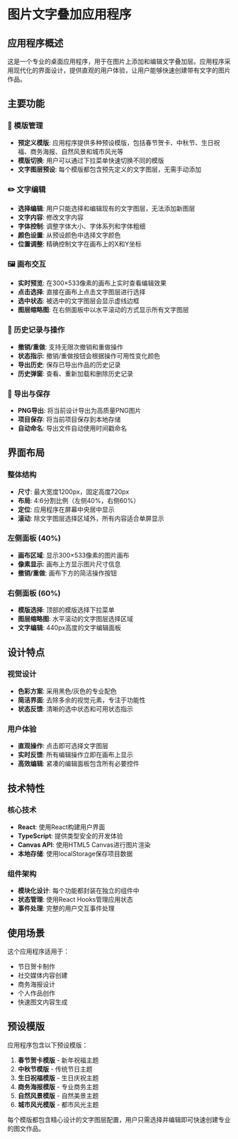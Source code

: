 # 图片文字叠加应用程序

## 应用程序概述

这是一个专业的桌面应用程序，用于在图片上添加和编辑文字叠加层。应用程序采用现代化的界面设计，提供直观的用户体验，让用户能够快速创建带有文字的图片作品。

## 主要功能

### 🎨 模版管理
- **预定义模版**: 应用程序提供多种预设模版，包括春节贺卡、中秋节、生日祝福、商务海报、自然风景和城市风光等
- **模版切换**: 用户可以通过下拉菜单快速切换不同的模版
- **文字图层预设**: 每个模版都包含预先定义的文字图层，无需手动添加

### ✏️ 文字编辑
- **选择编辑**: 用户只能选择和编辑现有的文字图层，无法添加新图层
- **文字内容**: 修改文字内容
- **字体控制**: 调整字体大小、字体系列和字体粗细
- **颜色设置**: 从预设颜色中选择文字颜色
- **位置调整**: 精确控制文字在画布上的X和Y坐标

### 🖼️ 画布交互
- **实时预览**: 在300×533像素的画布上实时查看编辑效果
- **点击选择**: 直接在画布上点击文字图层进行选择
- **选中状态**: 被选中的文字图层会显示虚线边框
- **图层缩略图**: 在右侧面板中以水平滚动的方式显示所有文字图层

### 📝 历史记录与操作
- **撤销/重做**: 支持无限次撤销和重做操作
- **状态指示**: 撤销/重做按钮会根据操作可用性变化颜色
- **导出历史**: 保存已导出作品的历史记录
- **历史弹窗**: 查看、重新加载和删除历史记录

### 💾 导出与保存
- **PNG导出**: 将当前设计导出为高质量PNG图片
- **项目保存**: 将当前项目保存到本地存储
- **自动命名**: 导出文件自动使用时间戳命名

## 界面布局

### 整体结构
- **尺寸**: 最大宽度1200px，固定高度720px
- **布局**: 4:6分割比例（左侧40%，右侧60%）
- **定位**: 应用程序在屏幕中央居中显示
- **滚动**: 除文字图层选择区域外，所有内容适合单屏显示

### 左侧面板 (40%)
- **画布区域**: 显示300×533像素的图片画布
- **像素显示**: 画布上方显示图片尺寸信息
- **撤销/重做**: 画布下方的简洁操作按钮

### 右侧面板 (60%)
- **模版选择**: 顶部的模版选择下拉菜单
- **图层缩略图**: 水平滚动的文字图层选择区域
- **文字编辑**: 440px高度的文字编辑面板

## 设计特点

### 视觉设计
- **色彩方案**: 采用黑色/灰色的专业配色
- **简洁界面**: 去除多余的视觉元素，专注于功能性
- **状态反馈**: 清晰的选中状态和可用状态指示

### 用户体验
- **直观操作**: 点击即可选择文字图层
- **实时反馈**: 所有编辑操作立即在画布上显示
- **高效编辑**: 紧凑的编辑面板包含所有必要控件

## 技术特性

### 核心技术
- **React**: 使用React构建用户界面
- **TypeScript**: 提供类型安全的开发体验
- **Canvas API**: 使用HTML5 Canvas进行图片渲染
- **本地存储**: 使用localStorage保存项目数据

### 组件架构
- **模块化设计**: 每个功能都封装在独立的组件中
- **状态管理**: 使用React Hooks管理应用状态
- **事件处理**: 完整的用户交互事件处理

## 使用场景

这个应用程序适用于：
- 节日贺卡制作
- 社交媒体内容创建
- 商务海报设计
- 个人作品创作
- 快速图文内容生成

## 预设模版

应用程序包含以下预设模版：
1. **春节贺卡模版** - 新年祝福主题
2. **中秋节模版** - 传统节日主题
3. **生日祝福模版** - 生日庆祝主题
4. **商务海报模版** - 专业商务主题
5. **自然风景模版** - 自然美景主题
6. **城市风光模版** - 都市风光主题

每个模版都包含精心设计的文字图层配置，用户只需选择并编辑即可快速创建专业的图文作品。